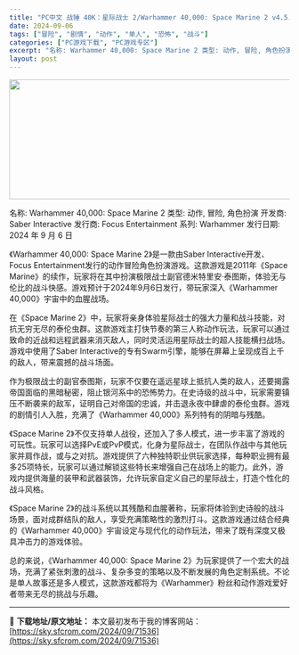```yaml
---
title: "PC中文 战锤 40K：星际战士 2/Warhammer 40,000: Space Marine 2 v4.5.0.1+全部DLCs 57.38G"
date: 2024-09-06
tags: ["冒险", "剧情", "动作", "单人", "恐怖", "战斗"]
categories: ["PC游戏下载", "PC游戏专区"]
excerpt: "名称: Warhammer 40,000: Space Marine 2 类型: 动作, 冒险, 角色扮演 开发商: Saber Interactive 发行商: Focus Entertainment 系列: Warhammer 发行日期: 2024 年 9 月 6 日 《Warhammer 40&hellip;"
layout: post
---
```


<img class="aligncenter size-full wp-image-71537" src="https://sky.sfcrom.com/wp-content/uploads/2024/09/202409060205374.webp" alt="" width="660" height="215" />

名称: Warhammer 40,000: Space Marine 2
类型: 动作, 冒险, 角色扮演
开发商: Saber Interactive
发行商: Focus Entertainment
系列: Warhammer
发行日期: 2024 年 9 月 6 日

《Warhammer 40,000: Space Marine 2》是一款由Saber Interactive开发、Focus Entertainment发行的动作冒险角色扮演游戏。这款游戏是2011年《Space Marine》的续作，玩家将在其中扮演极限战士副官德米特里安·泰图斯，体验无与伦比的战斗快感。游戏预计于2024年9月6日发行，带玩家深入《Warhammer 40,000》宇宙中的血腥战场。

在《Space Marine 2》中，玩家将亲身体验星际战士的强大力量和战斗技能，对抗无穷无尽的泰伦虫群。这款游戏主打快节奏的第三人称动作玩法，玩家可以通过致命的近战和远程武器来消灭敌人，同时灵活运用星际战士的超人技能横扫战场。游戏中使用了Saber Interactive的专有Swarm引擎，能够在屏幕上呈现成百上千的敌人，带来震撼的战斗场面。

作为极限战士的副官泰图斯，玩家不仅要在遥远星球上抵抗人类的敌人，还要揭露帝国面临的黑暗秘密，阻止银河系中的恐怖势力。在史诗级的战斗中，玩家需要镇压不断袭来的敌军，证明自己对帝国的忠诚，并击退永夜中肆虐的泰伦虫群。游戏的剧情引人入胜，充满了《Warhammer 40,000》系列特有的阴暗与残酷。

《Space Marine 2》不仅支持单人战役，还加入了多人模式，进一步丰富了游戏的可玩性。玩家可以选择PvE或PvP模式，化身为星际战士，在团队作战中与其他玩家并肩作战，或与之对抗。游戏提供了六种独特职业供玩家选择，每种职业拥有最多25项特长，玩家可以通过解锁这些特长来增强自己在战场上的能力。此外，游戏内提供海量的装甲和武器装饰，允许玩家自定义自己的星际战士，打造个性化的战斗风格。

《Space Marine 2》的战斗系统以其残酷和血腥著称，玩家将体验到史诗般的战斗场景，面对成群结队的敌人，享受充满策略性的激烈打斗。这款游戏通过结合经典的《Warhammer 40,000》宇宙设定与现代化的动作玩法，带来了既有深度又极具冲击力的游戏体验。

总的来说，《Warhammer 40,000: Space Marine 2》为玩家提供了一个宏大的战场，充满了紧张刺激的战斗、复杂多变的策略以及不断发展的角色定制系统。不论是单人故事还是多人模式，这款游戏都将为《Warhammer》粉丝和动作游戏爱好者带来无尽的挑战与乐趣。

---
📖 **下载地址/原文地址：** 本文最初发布于我的博客网站：[https://sky.sfcrom.com/2024/09/71536](https://sky.sfcrom.com/2024/09/71536)

